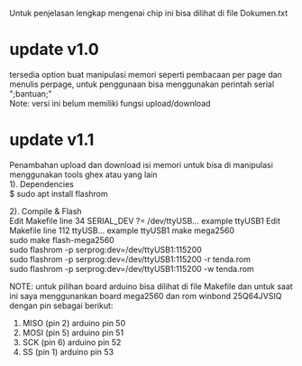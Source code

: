 Untuk penjelasan lengkap mengenai chip
ini bisa dilihat di file Dokumen.txt

# update v1.0
tersedia option buat manipulasi memori
seperti pembacaan per page dan
menulis perpage, untuk penggunaan bisa
menggunakan perintah serial ";bantuan;"<br>
Note:
versi ini belum memiliki fungsi upload/download

# update v1.1
Penambahan upload dan download isi memori
untuk bisa di manipulasi menggunakan
tools ghex atau yang lain<br>
1). Dependencies<br>
    $ sudo apt install flashrom

2). Compile & Flash<br>
      Edit Makefile line 34 SERIAL_DEV ?= /dev/ttyUSB... example ttyUSB1
      Edit Makefile line 112 ttyUSB... example ttyUSB1
      make mega2560<br>
 	  sudo make flash-mega2560<br>
      sudo flashrom -p serprog:dev=/dev/ttyUSB1:115200 <br>
      sudo flashrom -p serprog:dev=/dev/ttyUSB1:115200 -r tenda.rom<br>
      sudo flashrom -p serprog:dev=/dev/ttyUSB1:115200 -w tenda.rom<br>

NOTE: untuk pilihan board arduino bisa 
dilihat di file Makefile dan untuk saat 
ini saya menggunankan board mega2560
dan rom winbond 25Q64JVSIQ dengan pin sebagai berikut:
1) MISO (pin 2) arduino pin 50
2) MOSI (pin 5) arduino pin 51
3) SCK (pin 6) arduino pin 52
4) SS (pin 1)  arduino pin 53
